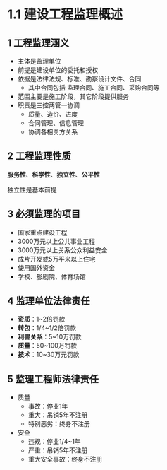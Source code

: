 # 1.1 建设工程监理概述

## 1 工程监理涵义

* 主体是监理单位
* 前提是建设单位的委托和授权
* 依据是法律法规、标准、勘察设计文件、合同
    - 其中合同包括 监理合同、施工合同、采购合同等
* 范围主要是施工阶段，其它阶段提供服务
* 职责是三控两管一协调
    - 质量、造价、进度
    - 合同管理、信息管理
    - 协调各相关方关系

## 2 工程监理性质

 **服务性**、**科学性**、**独立性**、**公平性**

 独立性是基本前提

## 3 必须监理的项目
* 国家重点建设工程
* 3000万元以上公共事业工程
* 3000万元以上关系公众利益安全
* 成片开发或5万平米以上住宅
* 使用国外资金
* 学校、影剧院、体育场馆

## 4 监理单位法律责任
* **资质**：1~2倍罚款
* **转包**：1/4~1/2倍罚款
* **利害关系**：5~10万罚款
* **质量**：50~100万罚款
* **技术**：10~30万元罚款

## 5 监理工程师法律责任
* 质量
    - 事故：停业1年
    - 重大：吊销5年不注册
    - 特别恶劣：终身不注册
* 安全
    - 违规：停业1/4~1年
    - 严重：吊销5年不注册
    - 重大安全事故：终身不注册